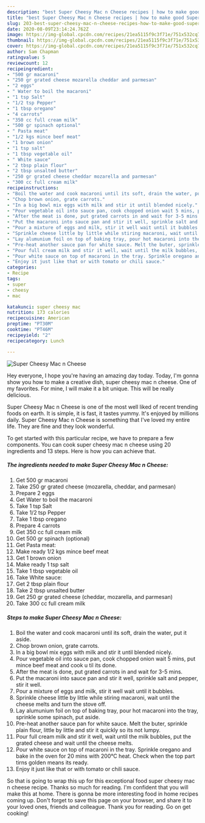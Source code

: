```yaml
---
description: "best Super Cheesy Mac n Cheese recipes | how to make good Super Cheesy Mac n Cheese"
title: "best Super Cheesy Mac n Cheese recipes | how to make good Super Cheesy Mac n Cheese"
slug: 203-best-super-cheesy-mac-n-cheese-recipes-how-to-make-good-super-cheesy-mac-n-cheese
date: 2020-08-09T23:14:24.762Z
image: https://img-global.cpcdn.com/recipes/21ea5115f9c3f71e/751x532cq70/super-cheesy-mac-n-cheese-recipe-main-photo.jpg
thumbnail: https://img-global.cpcdn.com/recipes/21ea5115f9c3f71e/751x532cq70/super-cheesy-mac-n-cheese-recipe-main-photo.jpg
cover: https://img-global.cpcdn.com/recipes/21ea5115f9c3f71e/751x532cq70/super-cheesy-mac-n-cheese-recipe-main-photo.jpg
author: Sam Chapman
ratingvalue: 5
reviewcount: 12
recipeingredient:
- "500 gr macaroni"
- "250 gr grated cheese mozarella cheddar and parmesan"
- "2 eggs"
- " Water to boil the macaroni"
- "1 tsp Salt"
- "1/2 tsp Pepper"
- "1 tbsp oregano"
- "4 carrots"
- "350 cc full cream milk"
- "500 gr spinach optional"
- " Pasta meat"
- "1/2 kgs mince beef meat"
- "1 brown onion"
- "1 tsp salt"
- "1 tbsp vegetable oil"
- " White sauce"
- "2 tbsp plain flour"
- "2 tbsp unsalted butter"
- "250 gr grated cheese cheddar mozarella and parmesan"
- "300 cc full cream milk"
recipeinstructions:
- "Boil the water and cook macaroni until its soft, drain the water, put it aside."
- "Chop brown onion, grate carrots."
- "In a big bowl mix eggs with milk and stir it until blended nicely."
- "Pour vegetable oil into sauce pan, cook chopped onion wait 5 mins, put mince beef meat and cook u til its done."
- "After the meat is done, put grated carrots in and wait for 3-5 mins."
- "Put the macaroni into sauce pan and stir it well, sprinkle salt and pepper, stir it well."
- "Pour a mixture of eggs and milk, stir it well wait until it bubbles."
- "Sprinkle cheese little by little while stiring macaroni, wait until the cheese melts and turn the stove off."
- "Lay alumunium foil on top of baking tray, pour hot macaroni into the tray, sprinkle some spinach, put aside."
- "Pre-heat another sauce pan for white sauce. Melt the buter, sprinkle plain flour, little by little and stir it quickly so its not lumpy."
- "Pour full cream milk and stir it well, wait until the milk bubbles, put the grated cheese and wait until the cheese melts."
- "Pour white sauce on top of macaroni in the tray. Sprinkle oregano and bake in the oven for 20 mins with 200°C heat. Check when the top part tirns golden means its ready."
- "Enjoy it just like that or with tomato or chili sauce."
categories:
- Recipe
tags:
- super
- cheesy
- mac

katakunci: super cheesy mac 
nutrition: 173 calories
recipecuisine: American
preptime: "PT30M"
cooktime: "PT46M"
recipeyield: "2"
recipecategory: Lunch

---
```



![Super Cheesy Mac n Cheese](https://img-global.cpcdn.com/recipes/21ea5115f9c3f71e/751x532cq70/super-cheesy-mac-n-cheese-recipe-main-photo.jpg)

Hey everyone, I hope you're having an amazing day today. Today, I'm gonna show you how to make a creative dish, super cheesy mac n cheese. One of my favorites. For mine, I will make it a bit unique. This will be really delicious.



Super Cheesy Mac n Cheese is one of the most well liked of recent trending foods on earth. It is simple, it is fast, it tastes yummy. It's enjoyed by millions daily. Super Cheesy Mac n Cheese is something that I've loved my entire life. They are fine and they look wonderful.


To get started with this particular recipe, we have to prepare a few components. You can cook super cheesy mac n cheese using 20 ingredients and 13 steps. Here is how you can achieve that.

<!--inarticleads1-->

##### The ingredients needed to make Super Cheesy Mac n Cheese:

1. Get 500 gr macaroni
1. Take 250 gr grated cheese (mozarella, cheddar, and parmesan)
1. Prepare 2 eggs
1. Get  Water to boil the macaroni
1. Take 1 tsp Salt
1. Take 1/2 tsp Pepper
1. Take 1 tbsp oregano
1. Prepare 4 carrots
1. Get 350 cc full cream milk
1. Get 500 gr spinach (optional)
1. Get  Pasta meat:
1. Make ready 1/2 kgs mince beef meat
1. Get 1 brown onion
1. Make ready 1 tsp salt
1. Take 1 tbsp vegetable oil
1. Take  White sauce:
1. Get 2 tbsp plain flour
1. Take 2 tbsp unsalted butter
1. Get 250 gr grated cheese (cheddar, mozarella, and parmesan)
1. Take 300 cc full cream milk




<!--inarticleads2-->

##### Steps to make Super Cheesy Mac n Cheese:

1. Boil the water and cook macaroni until its soft, drain the water, put it aside.
1. Chop brown onion, grate carrots.
1. In a big bowl mix eggs with milk and stir it until blended nicely.
1. Pour vegetable oil into sauce pan, cook chopped onion wait 5 mins, put mince beef meat and cook u til its done.
1. After the meat is done, put grated carrots in and wait for 3-5 mins.
1. Put the macaroni into sauce pan and stir it well, sprinkle salt and pepper, stir it well.
1. Pour a mixture of eggs and milk, stir it well wait until it bubbles.
1. Sprinkle cheese little by little while stiring macaroni, wait until the cheese melts and turn the stove off.
1. Lay alumunium foil on top of baking tray, pour hot macaroni into the tray, sprinkle some spinach, put aside.
1. Pre-heat another sauce pan for white sauce. Melt the buter, sprinkle plain flour, little by little and stir it quickly so its not lumpy.
1. Pour full cream milk and stir it well, wait until the milk bubbles, put the grated cheese and wait until the cheese melts.
1. Pour white sauce on top of macaroni in the tray. Sprinkle oregano and bake in the oven for 20 mins with 200°C heat. Check when the top part tirns golden means its ready.
1. Enjoy it just like that or with tomato or chili sauce.




So that is going to wrap this up for this exceptional food super cheesy mac n cheese recipe. Thanks so much for reading. I'm confident that you will make this at home. There is gonna be more interesting food in home recipes coming up. Don't forget to save this page on your browser, and share it to your loved ones, friends and colleague. Thank you for reading. Go on get cooking!
